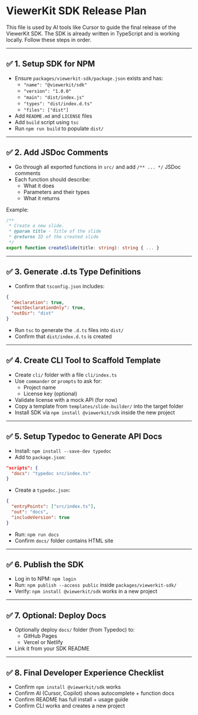 # ViewerKit SDK Release Plan

This file is used by AI tools like Cursor to guide the final release of the ViewerKit SDK. The SDK is already written in TypeScript and is working locally. Follow these steps in order.

---

## ✅ 1. Setup SDK for NPM

- Ensure `packages/viewerkit-sdk/package.json` exists and has:
  - `"name": "@viewerkit/sdk"`
  - `"version": "1.0.0"`
  - `"main": "dist/index.js"`
  - `"types": "dist/index.d.ts"`
  - `"files": ["dist"]`
- Add `README.md` and `LICENSE` files
- Add `build` script using `tsc`
- Run `npm run build` to populate `dist/`

---

## ✅ 2. Add JSDoc Comments

- Go through all exported functions in `src/` and add `/** ... */` JSDoc comments
- Each function should describe:
  - What it does
  - Parameters and their types
  - What it returns

Example:
```ts
/**
 * Create a new slide.
 * @param title - Title of the slide
 * @returns ID of the created slide
 */
export function createSlide(title: string): string { ... }
```

---

## ✅ 3. Generate .d.ts Type Definitions

- Confirm that `tsconfig.json` includes:
```json
{
  "declaration": true,
  "emitDeclarationOnly": true,
  "outDir": "dist"
}
```
- Run `tsc` to generate the `.d.ts` files into `dist/`
- Confirm that `dist/index.d.ts` is created

---

## ✅ 4. Create CLI Tool to Scaffold Template

- Create `cli/` folder with a file `cli/index.ts`
- Use `commander` or `prompts` to ask for:
  - Project name
  - License key (optional)
- Validate license with a mock API (for now)
- Copy a template from `templates/slide-builder/` into the target folder
- Install SDK via `npm install @viewerkit/sdk` inside the new project

---

## ✅ 5. Setup Typedoc to Generate API Docs

- Install: `npm install --save-dev typedoc`
- Add to `package.json`:
```json
"scripts": {
  "docs": "typedoc src/index.ts"
}
```
- Create a `typedoc.json`:
```json
{
  "entryPoints": ["src/index.ts"],
  "out": "docs",
  "includeVersion": true
}
```
- Run: `npm run docs`
- Confirm `docs/` folder contains HTML site

---

## ✅ 6. Publish the SDK

- Log in to NPM: `npm login`
- Run: `npm publish --access public` inside `packages/viewerkit-sdk/`
- Verify: `npm install @viewerkit/sdk` works in a new project

---

## ✅ 7. Optional: Deploy Docs

- Optionally deploy `docs/` folder (from Typedoc) to:
  - GitHub Pages
  - Vercel or Netlify
- Link it from your SDK README

---

## ✅ 8. Final Developer Experience Checklist

- Confirm `npm install @viewerkit/sdk` works
- Confirm AI (Cursor, Copilot) shows autocomplete + function docs
- Confirm README has full install + usage guide
- Confirm CLI works and creates a new project